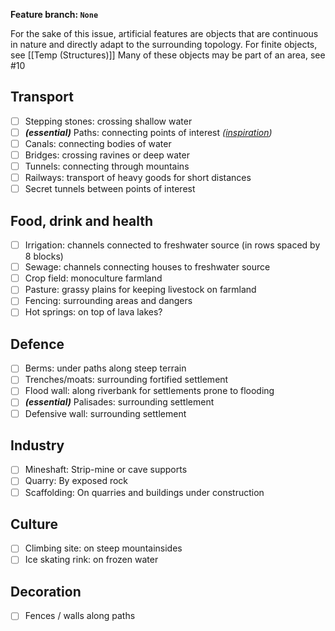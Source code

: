 **Feature branch: `None`**

For the sake of this issue, artificial features are objects that are continuous in nature and directly adapt to the surrounding topology.
For finite objects, see [[Temp (Structures)]]
Many of these objects may be part of an area, see #10 

## Transport
- [ ] Stepping stones: crossing shallow water
- [ ] ***(essential)*** Paths: connecting points of interest *([inspiration](https://youtu.be/eSprODXIBvM))*
- [ ] Canals: connecting bodies of water
- [ ] Bridges: crossing ravines or deep water
- [ ] Tunnels: connecting through mountains
- [ ] Railways: transport of heavy goods for short distances
- [ ] Secret tunnels between points of interest

## Food, drink and health
- [ ] Irrigation: channels connected to freshwater source (in rows spaced by 8 blocks)
- [ ] Sewage: channels connecting houses to freshwater source
- [ ] Crop field: monoculture farmland
- [ ] Pasture: grassy plains for keeping livestock on farmland
- [ ] Fencing: surrounding areas and dangers
- [ ] Hot springs: on top of lava lakes?

## Defence
- [ ] Berms: under paths along steep terrain
- [ ] Trenches/moats: surrounding fortified settlement
- [ ] Flood wall: along riverbank for settlements prone to flooding
- [ ] ***(essential)*** Palisades: surrounding settlement
- [ ] Defensive wall: surrounding settlement

## Industry
- [ ] Mineshaft: Strip-mine or cave supports
- [ ] Quarry: By exposed rock
- [ ] Scaffolding: On quarries and buildings under construction

## Culture
- [ ] Climbing site: on steep mountainsides
- [ ] Ice skating rink: on frozen water

## Decoration
- [ ] Fences / walls along paths
